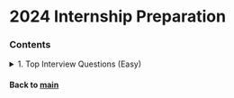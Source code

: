 # 2024 Internship Preparation

### Contents
<details>
<summary>1. Top Interview Questions (Easy)</summary>
<p>

|Date|Problem|Solution|
|:--:|:------|:------:|
|2023.01.25|[Remove Duplicates from Sorted Array](https://leetcode.com/explore/interview/card/top-interview-questions-easy/92/array/727/)|[:broken_heart: C++](https://github.com/JoonHyeok-hozy-Kim/algorithm_study/blob/main/LeetCode/2024_internship_prep/top_interview_questions_easy/230125_01.cpp)|
|2023.01.26|[Best Time to Buy and Sell Stock II](https://leetcode.com/explore/interview/card/top-interview-questions-easy/92/array/564/)|[C++](https://github.com/JoonHyeok-hozy-Kim/algorithm_study/blob/main/LeetCode/2024_internship_prep/top_interview_questions_easy/230126_01.cpp)|
|2023.01.26|[Rotate Array](https://leetcode.com/explore/interview/card/top-interview-questions-easy/92/array/646/)|[C++](https://github.com/JoonHyeok-hozy-Kim/algorithm_study/blob/main/LeetCode/2024_internship_prep/top_interview_questions_easy/230126_02.cpp)|
|2023.01.26|[Contains Duplicate](https://leetcode.com/explore/interview/card/top-interview-questions-easy/92/array/578/)|[C++](https://github.com/JoonHyeok-hozy-Kim/algorithm_study/blob/main/LeetCode/2024_internship_prep/top_interview_questions_easy/230126_03.cpp)|
|2023.01.27|[Single Number](https://leetcode.com/explore/interview/card/top-interview-questions-easy/92/array/549/)|[C++](https://github.com/JoonHyeok-hozy-Kim/algorithm_study/blob/main/LeetCode/2024_internship_prep/top_interview_questions_easy/230127_01.cpp)|
|2023.01.27|[Intersection of Two Arrays II](https://leetcode.com/explore/interview/card/top-interview-questions-easy/92/array/674/)|[C++](https://github.com/JoonHyeok-hozy-Kim/algorithm_study/blob/main/LeetCode/2024_internship_prep/top_interview_questions_easy/230127_02.cpp)|
|2023.01.27|[Plus One](https://leetcode.com/explore/interview/card/top-interview-questions-easy/92/array/559/)|[C++](https://github.com/JoonHyeok-hozy-Kim/algorithm_study/blob/main/LeetCode/2024_internship_prep/top_interview_questions_easy/230127_03.cpp)|
|2023.01.27|[Move Zeroes](https://leetcode.com/explore/interview/card/top-interview-questions-easy/92/array/567/)|[C++](https://github.com/JoonHyeok-hozy-Kim/algorithm_study/blob/main/LeetCode/2024_internship_prep/top_interview_questions_easy/230127_04.cpp)|
|2023.01.28|[Two Sum](https://leetcode.com/explore/interview/card/top-interview-questions-easy/92/array/546/)|[C++](https://github.com/JoonHyeok-hozy-Kim/algorithm_study/blob/main/LeetCode/2024_internship_prep/top_interview_questions_easy/230128_01.cpp)|
|2023.01.28|[Valid Sudoku](https://leetcode.com/explore/interview/card/top-interview-questions-easy/92/array/769/)|[C++](https://github.com/JoonHyeok-hozy-Kim/algorithm_study/blob/main/LeetCode/2024_internship_prep/top_interview_questions_easy/230128_02.cpp)|
|2023.01.28|[Rotate Image](https://leetcode.com/explore/interview/card/top-interview-questions-easy/92/array/770/)|[:broken_heart: C++](https://github.com/JoonHyeok-hozy-Kim/algorithm_study/blob/main/LeetCode/2024_internship_prep/top_interview_questions_easy/230128_03.cpp)|
|2023.01.29|[Reverse String](https://leetcode.com/explore/interview/card/top-interview-questions-easy/127/strings/879/)|[C++](https://github.com/JoonHyeok-hozy-Kim/algorithm_study/blob/main/LeetCode/2024_internship_prep/top_interview_questions_easy/230129_01.cpp)|
|2023.01.29|[Reverse Integer](https://leetcode.com/explore/interview/card/top-interview-questions-easy/127/strings/880/)|[:broken_heart: C++](https://github.com/JoonHyeok-hozy-Kim/algorithm_study/blob/main/LeetCode/2024_internship_prep/top_interview_questions_easy/230129_02.cpp)|

</p>   
</details>


#### Back to [main](https://github.com/JoonHyeok-hozy-Kim/algorithm_study#readme)